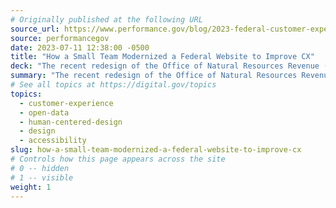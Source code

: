 ```yaml
---
# Originally published at the following URL
source_url: https://www.performance.gov/blog/2023-federal-customer-experience-interior/
source: performancegov
date: 2023-07-11 12:38:00 -0500
title: "How a Small Team Modernized a Federal Website to Improve CX"
deck: "The recent redesign of the Office of Natural Resources Revenue (ONRR) website stands as an example for agencies seeking to enhance their online platforms. ONRR’s Open Data, Design, and Development (ODDD) team played a pivotal role in this website transformation by embracing open data, user-centered design, accessibility, collaboration, and continuous improvement."
summary: "The recent redesign of the Office of Natural Resources Revenue (ONRR) website stands as an example for agencies seeking to enhance their online platforms. ONRR’s Open Data, Design, and Development (ODDD) team played a pivotal role in this website transformation by embracing open data, user-centered design, accessibility, collaboration, and continuous improvement."
# See all topics at https://digital.gov/topics
topics:
  - customer-experience
  - open-data
  - human-centered-design
  - design
  - accessibility
slug: how-a-small-team-modernized-a-federal-website-to-improve-cx
# Controls how this page appears across the site
# 0 -- hidden
# 1 -- visible
weight: 1
---
```

